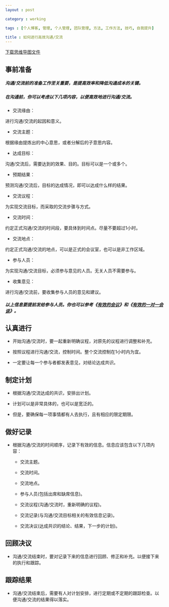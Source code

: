 ```yaml
---
layout : post

category : working

tags : [个人博客, 管理, 个人管理, 团队管理, 方法, 工作方法, 技巧, 自我提升]

title : 如何进行高效沟通/交流
---
```


[下载思维导图文件](https://www.mindmeister.com/external/drive/do_open?file_id=0B6K98da0px63S1hXcEJLTEU0WG8)

## 事前准备

##### 沟通/交流前的准备工作至关重要，是提高效率和降低沟通成本的关键。

##### 在沟通前，你可以考虑以下几项内容，以便高效地进行沟通/交流。

- 交流缘由：

进行沟通/交流的起因和意义。

- 交流主题：

根据缘由提炼出的中心意思，或者分解后的子意思内容。

- 达成目标：

沟通/交流后，需要达到的效果、目的。目标可以是一个或多个。

- 预期结果：

预测沟通/交流后，目标的达成情况，即可以达成什么样的结果。

- 交流议程：

为实现交流目标，而采取的交流步骤与方式。

- 交流时间：

约定正式沟通/交流的时间段，要具体到时间点。尽量不要超过1小时。

- 交流地点：

约定正式沟通/交流的地点，可以是正式的会议室，也可以是非工作区域。

- 参与人员：

为实现沟通/交流目标，必须参与意见的人员。无关人员不需要参与。

- 收集意见：

进行沟通/交流前，要收集参与人员的意见和建议。

##### 以上信息要提前发给参与人员。你也可以参考《[有效的会议](/manage/2013/06/05/Effective-Meetings/)》和《[有效的一对一会谈](/manage/2013/06/06/Effective-one-on-one-talks/)》。

## 认真进行

- 开始沟通/交流时，要一起重新明确议程，对原先的议程进行调整和补充。

- 按照议程进行沟通/交流，控制时间。整个交流控制在1小时内为宜。

- 一定要让每一个参与者都发表意见，对结论达成共识。

## 制定计划

- 根据沟通/交流达成的共识，安排出计划。

- 计划可以是非常具体的，也可以是宽泛的。

- 但是，要确保每一项事情都有人去执行，且有相应的限定期限。

## 做好记录

- 根据沟通/交流的时间顺序，记录下有效的信息。信息应该包含以下几项内容：

    - 交流主题。

    - 交流时间。

    - 交流地点。

    - 参与人员(包括出席和缺席信息)。

    - 交流议程(沟通/交流时，重新明确的议程)。

    - 交流记录(与沟通/交流目标相关的有效信息记录)。

    - 交流决议(达成共识的结论、结果，下一步的计划)。

## 回顾决议

- 沟通/交流结束时，要对记录下来的信息进行回顾、修正和补充。以便接下来的执行和跟踪。

## 跟踪结果

- 沟通/交流结束后，需要有人对计划安排，进行定期或不定期的跟踪检查。以便沟通/交流的结果得以落实。